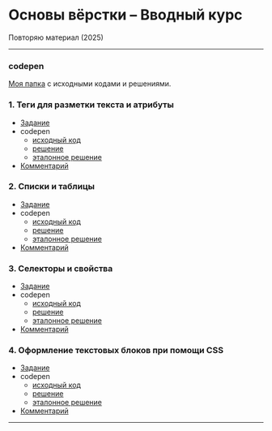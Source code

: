 # Основы вёрстки – Вводный курс
Повторяю материал (2025)

---
### codepen
[Моя папка](https://codepen.io/collection/eYNVGy) с исходными кодами и решениями.

### 1. Теги для разметки текста и атрибуты
- [Задание](/tags-1-task/)
- codepen
  - [исходный код](https://codepen.io/Oleg-Yanke/pen/KwKbVXe)
  - [решение](https://codepen.io/Oleg-Yanke/pen/PwoXZQj)
  - [эталонное решение](https://codepen.io/Oleg-Yanke/pen/gbbqxRv)
- [Комментарий](/tags-2-reference/)

### 2. Списки и таблицы
- [Задание](./lists-1-task/)
- codepen
  - [исходный код](https://codepen.io/Oleg-Yanke/pen/XJWoodP)
  - [решение](https://codepen.io/Oleg-Yanke/pen/XJWooKP)
  - [эталонное решение](https://codepen.io/Oleg-Yanke/pen/ZYYwJxE)
- [Комментарий](./lists-2-reference/)

### 3. Селекторы и свойства
- [Задание](./selectors-1-task/)
- codepen
  - [исходный код](https://codepen.io/Oleg-Yanke/pen/EaxMyVg)
  - [решение](https://codepen.io/Oleg-Yanke/pen/WbNmxxB)
  - [эталонное решение](https://codepen.io/Oleg-Yanke/pen/myyvMxX)
- [Комментарий](./selectors-2-reference/)

### 4. Оформление текстовых блоков при помощи CSS
- [Задание](./text-1-task/)
- codepen
  - [исходный код](https://codepen.io/Oleg-Yanke/pen/XJWGKaN)
  - [решение](https://codepen.io/Oleg-Yanke/pen/wBvOWqZ)
  - [эталонное решение](https://codepen.io/Oleg-Yanke/pen/qEEgXYR)
- [Комментарий](./text-2-reference/)

---